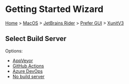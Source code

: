 # Getting Started Wizard

[Home](/docs/wiz/readme.md) > [MacOS](MacOS.md) > [JetBrains Rider](MacOS_Rider.md) > [Prefer GUI](MacOS_Rider_Gui.md) > [XunitV3](MacOS_Rider_Gui_XunitV3.md)

## Select Build Server

Options:
 * [AppVeyor](MacOS_Rider_Gui_XunitV3_AppVeyor.md)
 * [GitHub Actions](MacOS_Rider_Gui_XunitV3_GitHubActions.md)
 * [Azure DevOps](MacOS_Rider_Gui_XunitV3_AzureDevOps.md)
 * [No build server](MacOS_Rider_Gui_XunitV3_None.md)
